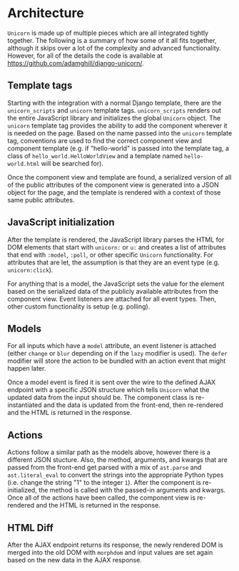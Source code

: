 # Architecture

`Unicorn` is made up of multiple pieces which are all integrated tightly together. The following is a summary of how some of it all fits together, although it skips over a lot of the complexity and advanced functionality. However, for all of the details the code is available at https://github.com/adamghill/django-unicorn/.

## Template tags

Starting with the integration with a normal Django template, there are the `unicorn_scripts` and `unicorn` template tags. `unicorn_scripts` renders out the entire JavaScript library and initializes the global `Unicorn` object. The `unicorn` template tag provides the ability to add the component wherever it is needed on the page. Based on the name passed into the `unicorn` template tag, conventions are used to find the correct component view and component template (e.g. if "hello-world" is passed into the template tag, a class of `hello_world.HelloWorldView` and a template named `hello-world.html` will be searched for).

Once the component view and template are found, a serialized version of all of the public attributes of the component view is generated into a JSON object for the page, and the template is rendered with a context of those same public attributes.

## JavaScript initialization

After the template is rendered, the JavaScript library parses the HTML for DOM elements that start with `unicorn:` or `u:` and creates a list of attributes that end with `:model`, `:poll`, or other specific `Unicorn` functionality. For attributes that are let, the assumption is that they are an event type (e.g. `unicorn:click`).

For anything that is a model, the JavaScript sets the value for the element based on the serialized data of the publicly available attributes from the component view. Event listeners are attached for all event types. Then, other custom functionality is setup (e.g. polling).

## Models

For all inputs which have a `model` attribute, an event listener is attached (either `change` or `blur` depending on if the `lazy` modifier is used). The `defer` modifier will store the action to be bundled with an action event that might happen later.

Once a model event is fired it is sent over the wire to the defined AJAX endpoint with a specific JSON structure which tells `Unicorn` what the updated data from the input should be. The component class is re-instantiated and the data is updated from the front-end, then re-rendered and the HTML is returned in the response.

## Actions

Actions follow a similar path as the models above, however there is a different JSON stucture. Also, the method, arguments, and kwargs that are passed from the front-end get parsed with a mix of `ast.parse` and `ast.literal_eval` to convert the strings into the appropriate Python types (i.e. change the string "1" to the integer `1`). After the component is re-initialized, the method is called with the passed-in arguments and kwargs. Once all of the actions have been called, the component view is re-rendered and the HTML is returned in the response.

## HTML Diff

After the AJAX endpoint returns its response, the newly rendered DOM is merged into the old DOM with `morphdom` and input values are set again based on the new data in the AJAX response.
